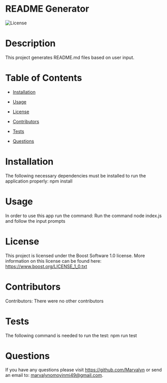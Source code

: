 # README Generator

  ![License](https://img.shields.io/badge/License-Boost_1.0-lightblue.svg)

  # Description
  This project generates README.md files based on user input.

  # Table of Contents 

  * [Installation](#installation)

  * [Usage](#usage)

  * [License](#license)

  * [Contributors](#contributors)

  * [Tests](#tests)

  * [Questions](#questions)

  # Installation
  The following necessary dependencies must be installed to run the application properly: npm install

  # Usage
  In order to use this app run the command: Run the command node index.js and follow the input prompts

  # License
  This project is licensed under the Boost Software 1.0 license. More information on this license can be found here: https://www.boost.org/LICENSE_1_0.txt

  # Contributors
  Contributors: There were no other contributors

  # Tests
  The following command is needed to run the test: npm run test

  # Questions
  If you have any questions please visit https://github.com/Marvalyn or send an email to: marvalynomoyinmi49@gmail.com.
